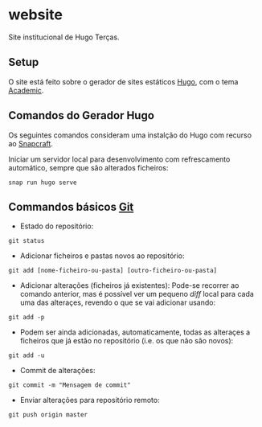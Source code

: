 # website
Site institucional de Hugo Terças.

## Setup
O site está feito sobre o gerador de sites estáticos [Hugo](https://gohugo.io), com o tema [Academic](https://sourcethemes.com/academic/).

## Comandos do Gerador Hugo
Os seguintes comandos consideram uma instalção do Hugo com recurso ao [Snapcraft](https://snapcraft.io/).

Iniciar um servidor local para desenvolvimento com refrescamento automático, sempre que são alterados ficheiros:
```
snap run hugo serve
```

## Commandos básicos [Git](https://git-scm.com/)

- Estado do repositório:
```
git status
```

- Adicionar ficheiros e pastas novos ao repositório:
```
git add [nome-ficheiro-ou-pasta] [outro-ficheiro-ou-pasta]
```

- Adicionar alterações (ficheiros já existentes):
Pode-se recorrer ao comando anterior, mas é possível ver um pequeno *diff* local para cada uma das alteraçes, revendo o que se vai adicionar usando:
```
git add -p
```

- Podem ser ainda adicionadas, automaticamente, todas as alteraçes a ficheiros que já estão no repositório (i.e. os que não são novos):
```
git add -u
```

- Commit de alterações:
```
git commit -m "Mensagem de commit"
```

- Enviar alterações para repositório remoto:
```
git push origin master
```
